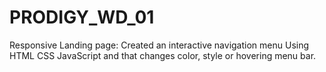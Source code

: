 # PRODIGY_WD_01
Responsive Landing page: Created an interactive navigation menu Using HTML CSS JavaScript and that changes color, style or hovering menu bar.
